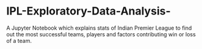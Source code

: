 # IPL-Exploratory-Data-Analysis-
A Jupyter Notebook which explains stats of Indian Premier League to find out the most successful teams, players and factors contributing win or loss of a team.
